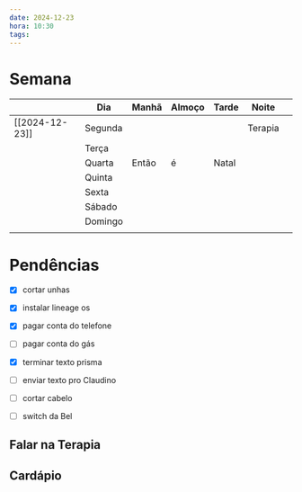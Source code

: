 ```yaml
---
date: 2024-12-23
hora: 10:30
tags:
---
```

# Semana
|                | **Dia** | Manhã | Almoço | Tarde | Noite   |     |
| -------------- | ------- | ----- | ------ | ----- | ------- | --- |
| [[2024-12-23]] | Segunda |       |        |       | Terapia |     |
|                | Terça   |       |        |       |         |     |
|                | Quarta  | Então | é      | Natal |         |     |
|                | Quinta  |       |        |       |         |     |
|                | Sexta   |       |        |       |         |     |
|                | Sábado  |       |        |       |         |     |
|                | Domingo |       |        |       |         |     |
|                |         |       |        |       |         |     |

# Pendências
- [x] cortar unhas
- [x] instalar lineage os
- [x] pagar conta do telefone 
- [ ] pagar conta do gás 
- [x] terminar texto prisma
- [ ] enviar texto pro Claudino 
- [ ] cortar cabelo
- [ ] switch da Bel



## Falar na Terapia

## Cardápio





